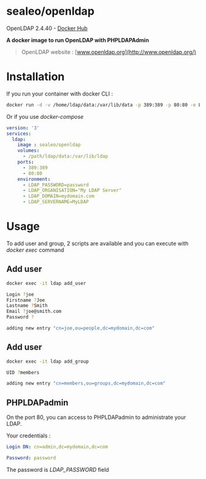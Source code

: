 # sealeo/openldap

[hub]: https://hub.docker.com/r/sealeo/openldap/

OpenLDAP 2.4.40 - [Docker Hub](https://hub.docker.com/r/sealeo/openldap/) 

**A docker image to run OpenLDAP with PHPLDAPAdmin**

> OpenLDAP website : [www.openldap.org](http://www.openldap.org/)

# Installation

If you run your container with docker CLI :
```bash
docker run -d -v /home/ldap/data:/var/lib/data -p 389:389 -p 80:80 -e LDAP_PASSWORD=password -e LDAP_ORGANISATION="My LDAP Server" -e LDAP_DOMAIN=mydomain.com -e LDAP_SERVERNAME=MyLDAP --name ldap sealeo/openldap
```

Or if you use *docker-compose*

```yaml
version: '3'
services:
  ldap:
    image : sealeo/openldap
    volumes:
      - /path/ldap/data:/var/lib/ldap
    ports:
      - 389:389
      - 80:80
    environment:
      - LDAP_PASSWORD=password
      - LDAP_ORGANISATION="My LDAP Server"
      - LDAP_DOMAIN=mydomain.com
      - LDAP_SERVERNAME=MyLDAP
```

# Usage

To add user and group, 2 scripts are available and you can execute 
with *docker exec* command

## Add user

```bash
docker exec -it ldap add_user

Login ?joe
Firstname ?Joe
Lastname ?Smith
Email ?joe@smith.com
Password ?

adding new entry "cn=joe,ou=people,dc=mydomain,dc=com"
```

## Add user

```bash
docker exec -it ldap add_group

UID ?members

adding new entry "cn=members,ou=groups,dc=mydomain,dc=com"
```

## PHPLDAPadmin

On the port 80, you can access to PHPLDAPadmin to administrate your LDAP.

Your credentials : 
```yaml
Login DN: cn=admin,dc=mydomain,dc=com

Password: password
```
The password is *LDAP_PASSWORD* field
